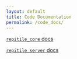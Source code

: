 ```yaml
---
layout: default
title: Code Documentation
permalink: /code_docs/
---
```

[`repitile_core` docs][coredocs]

[`repitile_server` docs][serverdocs]

[coredocs]: /code_docs/repitile_core/
[serverdocs]: /code_docs/repitile_server/